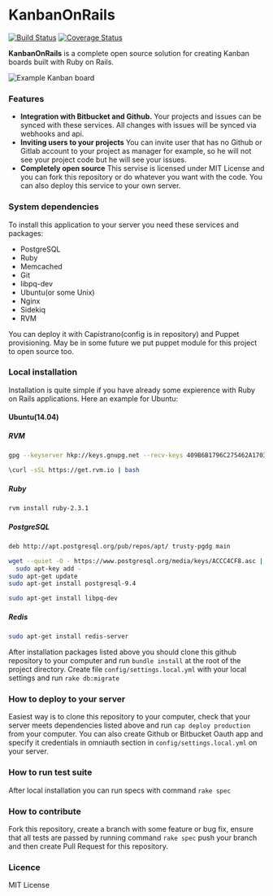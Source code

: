 # KanbanOnRails
[![Build Status](https://travis-ci.org/technoeleganceteam/kanban_on_rails.svg?branch=master)](https://travis-ci.org/technoeleganceteam/kanban_on_rails)
[![Coverage Status](https://coveralls.io/repos/github/technoeleganceteam/kanban_on_rails/badge.svg?branch=master)](https://coveralls.io/github/technoeleganceteam/kanban_on_rails?branch=master)

**KanbanOnRails** is a complete open source solution for creating Kanban boards built with Ruby on Rails.

![Example Kanban board](https://raw.githubusercontent.com/technoeleganceteam/kanban_on_rails/master/app/assets/images/welcome_image_example.jpg "Example Kanban board")

### Features
- **Integration with Bitbucket and Github.** Your projects and issues can be synced with these services. All changes with issues will be synced via webhooks and api.
- **Inviting users to your projects** You can invite user that has no Github or Gitlab account to your project as manager for example, so he will not see your project code but he will see your issues.
- **Completely open source** This servise is licensed under MIT License and you can fork this repository or do whatever you want with the code. You can also deploy this service to your own server.

### System dependencies
To install this application to your server you need these services and packages:
- PostgreSQL
- Ruby
- Memcached
- Git
- libpq-dev
- Ubuntu(or some Unix)
- Nginx
- Sidekiq
- RVM

You can deploy it with Capistrano(config is in repository) and Puppet provisioning. May be in some future we put puppet module for this project to open source too.

### Local installation
Installation is quite simple if you have already some expierence with Ruby on Rails applications. Here an example for Ubuntu:
#### Ubuntu(14.04)
##### RVM
```bash
gpg --keyserver hkp://keys.gnupg.net --recv-keys 409B6B1796C275462A1703113804BB82D39DC0E3
```
```bash
\curl -sSL https://get.rvm.io | bash
```
##### Ruby
```bash
rvm install ruby-2.3.1
```
##### PostgreSQL
```bash
deb http://apt.postgresql.org/pub/repos/apt/ trusty-pgdg main
```
```bash
wget --quiet -O - https://www.postgresql.org/media/keys/ACCC4CF8.asc | \
  sudo apt-key add -
sudo apt-get update
sudo apt-get install postgresql-9.4
```
```bash
sudo apt-get install libpq-dev
```
##### Redis
```bash
sudo apt-get install redis-server
```
After installation packages listed above you should clone this github repository to your computer and run ```bundle install``` at the root of the project directory. Create file ```config/settings.local.yml``` with your local settings and run ```rake db:migrate```  
### How to deploy to your server
Easiest way is to clone this repository to your computer, check that your server meets dependencies listed above and run ```cap deploy production``` from your computer. You can also create Github or Bitbucket Oauth app and specify it credentials in omniauth section in ```config/settings.local.yml``` on your server.
### How to run test suite
After local installation you can run specs with command ```rake spec```
### How to contribute
Fork this repository, create a branch with some feature or bug fix, ensure that all tests are passed by running command ```rake spec``` push your branch and then create Pull Request for this repository.
### Licence
MIT License

